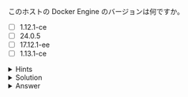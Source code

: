 このホストの Docker Engine のバージョンは何ですか。

- [ ]  1.12.1-ce
- [ ]  24.0.5
- [ ]  17.12.1-ee
- [ ]  1.13.1-ce

<details>
  <summary>Hints</summary>
  <p><b>`docker version` コマンドを使用します。</b></p>
</details>

<details>
  <summary>Solution</summary>
  <p><b>`docker version` コマンドを実行し、Server セクションの Engine の Version を確認します。</b></p>
</details>

<details>
  <summary>Answer</summary>
  <p><b>20.0.5</b></p>
</details>

